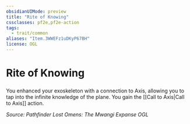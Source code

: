 ```yaml
---
obsidianUIMode: preview
title: "Rite of Knowing"
cssclasses: pf2e,pf2e-action
tags:
  - trait/common
aliases: "Item.3WWEFz1uDKyP67BH"
license: OGL
---
```

# Rite of Knowing

### 






You enhanced your exoskeleton with a connection to Axis, allowing you to tap into the infinite knowledge of the plane. You gain the [[Call to Axis|Call to Axis]] action.

*Source: Pathfinder Lost Omens: The Mwangi Expanse*
*OGL*